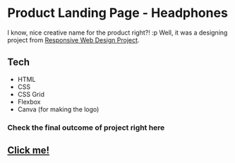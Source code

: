 # Product Landing Page - Headphones
I know, nice creative name for the product right?! :p
Well, it was a designing project from [Responsive Web Design Project](https://www.freecodecamp.org/learn/responsive-web-design/responsive-web-design-projects/build-a-product-landing-page).

## Tech 
* HTML
* CSS
* CSS Grid
* Flexbox
* Canva (for making the logo)

### Check the final outcome of project right here 
## [Click me!](https://rkkaveri.github.io/product-landing-page/)
